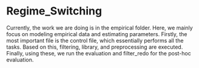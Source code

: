 # Regime_Switching

Currently, the work we are doing is in the empirical folder. Here, we mainly focus on modeling empirical data and estimating parameters. Firstly, the most important file is the control file, which essentially performs all the tasks. Based on this, filtering, library, and preprocessing are executed. Finally, using these, we run the evaluation and filter_redo for the post-hoc evaluation.